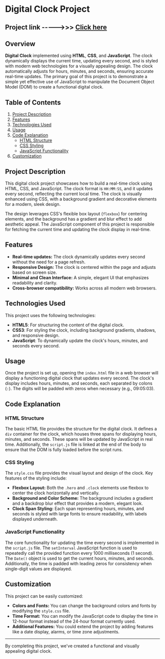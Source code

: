 # Digital Clock Project

## Project link ----->>> [Click here](https://venkateshyelisetti21.github.io/DIGITAL-LIVE-CLOCK-USING-HTML-CSS-JS/)

## Overview

**Digital Clock** implemented using **HTML**, **CSS**, and **JavaScript**. The clock dynamically displays the current time, updating every second, and is styled with modern web technologies for a visually appealing design. The clock automatically adjusts for hours, minutes, and seconds, ensuring accurate real-time updates. The primary goal of this project is to demonstrate a simple yet effective use of JavaScript to manipulate the Document Object Model (DOM) to create a functional digital clock.

## Table of Contents

1. [Project Description](#project-description)
2. [Features](#features)
3. [Technologies Used](#technologies-used)
4. [Usage](#usage)
5. [Code Explanation](#code-explanation)
    - [HTML Structure](#html-structure)
    - [CSS Styling](#css-styling)
    - [JavaScript Functionality](#javascript-functionality)
6. [Customization](#customization)

## Project Description

This digital clock project showcases how to build a real-time clock using HTML, CSS, and JavaScript. The clock format is `HH:MM:SS`, and it updates every second, reflecting the current local time. The clock is visually enhanced using CSS, with a background gradient and decorative elements for a modern, sleek design.

The design leverages CSS's flexible box layout (`flexbox`) for centering elements, and the background has a gradient and blur effect to add aesthetic appeal. The JavaScript component of this project is responsible for fetching the current time and updating the clock display in real-time.

## Features

- **Real-time updates:** The clock dynamically updates every second without the need for a page refresh.
- **Responsive Design:** The clock is centered within the page and adjusts based on screen size.
- **Minimal and Clean Interface:** A simple, elegant UI that emphasizes readability and clarity.
- **Cross-browser compatibility:** Works across all modern web browsers.

## Technologies Used

This project uses the following technologies:

- **HTML5**: For structuring the content of the digital clock.
- **CSS3**: For styling the clock, including background gradients, shadows, and responsive design.
- **JavaScript**: To dynamically update the clock's hours, minutes, and seconds every second.

## Usage

Once the project is set up, opening the `index.html` file in a web browser will display a functioning digital clock that updates every second. The clock's display includes hours, minutes, and seconds, each separated by colons (`:`). The digits will be padded with zeros when necessary (e.g., 09:05:03).

## Code Explanation

### HTML Structure

The basic HTML file provides the structure for the digital clock. It defines a `div` container for the clock, which houses three spans for displaying hours, minutes, and seconds. These spans will be updated by JavaScript in real time. Additionally, the `script.js` file is linked at the end of the body to ensure that the DOM is fully loaded before the script runs.

### CSS Styling

The `style.css` file provides the visual layout and design of the clock. Key features of the styling include:

- **Flexbox Layout:** Both the `.hero` and `.clock` elements use flexbox to center the clock horizontally and vertically.
- **Background and Color Scheme:** The background includes a gradient and a backdrop blur effect that provides a modern, elegant look.
- **Clock Span Styling:** Each span representing hours, minutes, and seconds is styled with large fonts to ensure readability, with labels displayed underneath.

### JavaScript Functionality

The core functionality for updating the time every second is implemented in the `script.js` file. The `setInterval` JavaScript function is used to repeatedly call the provided function every 1000 milliseconds (1 second). The `Date()` object is used to get the current hours, minutes, and seconds. Additionally, the time is padded with leading zeros for consistency when single-digit values are displayed.

## Customization

This project can be easily customized:

- **Colors and Fonts:** You can change the background colors and fonts by modifying the `style.css` file.
- **Time Format:** You can modify the JavaScript code to display the time in 12-hour format instead of the 24-hour format currently used.
- **Additional Features:** You could extend the project by adding features like a date display, alarms, or time zone adjustments.

---

By completing this project, we've created a functional and visually appealing digital clock.
